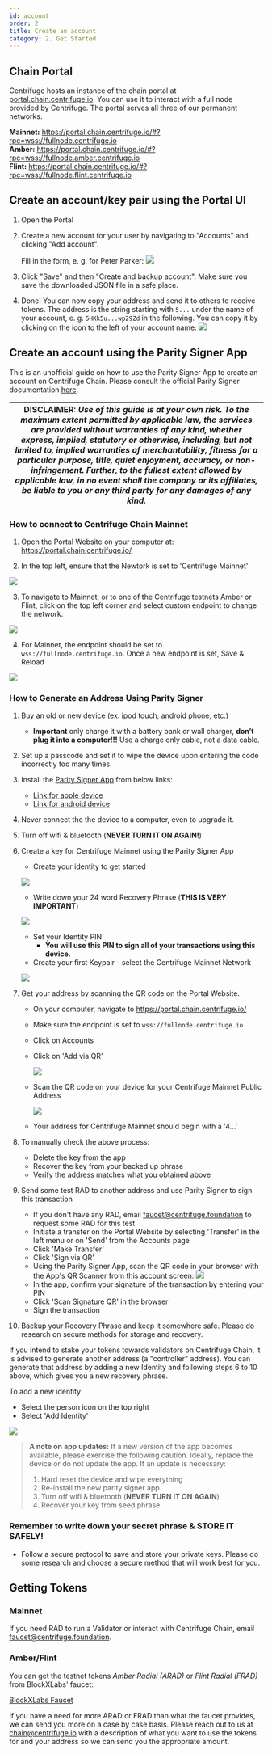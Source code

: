 ```yaml
---
id: account
order: 2
title: Create an account
category: 2. Get Started
---
```


## Chain Portal
Centrifuge hosts an instance of the chain portal at [portal.chain.centrifuge.io](https://portal.chain.centrifuge.io). You can use it to interact with a full node provided by Centrifuge. The portal serves all three of our permanent networks.

**Mainnet:** https://portal.chain.centrifuge.io/#?rpc=wss://fullnode.centrifuge.io<br />
**Amber:** https://portal.chain.centrifuge.io/#?rpc=wss://fullnode.amber.centrifuge.io<br />
**Flint:** https://portal.chain.centrifuge.io/#?rpc=wss://fullnode.flint.centrifuge.io



## Create an account/key pair using the Portal UI
1. Open the Portal
1. Create a new account for your user by navigating to "Accounts" and clicking "Add account".

    Fill in the form, e. g. for Peter Parker: ![](./create-account.png)

1. Click "Save" and then "Create and backup account". Make sure you save the downloaded JSON file in a safe place.

1. Done! You can now copy your address and send it to others to receive tokens. The address is the string starting with `5...` under the name of your account, e. g. `5HKk5u...wp29Zd` in the following. You can copy it by clicking on the icon to the left of your account name: ![](./account-address.png)

## Create an account using the Parity Signer App

This is an unofficial guide on how to use the Parity Signer App to create an account on Centrifuge Chain. Please consult the official Parity Signer documentation [here](https://github.com/paritytech/parity-signer).

| DISCLAIMER: _Use of this guide is at your own risk. To the maximum extent permitted by applicable law, the services are provided without warranties of any kind, whether express, implied, statutory or otherwise, including, but not limited to, implied warranties of merchantability, fitness for a particular purpose, title, quiet enjoyment, accuracy, or non-infringement. Further, to the fullest extent allowed by applicable law, in no event shall the company or its affiliates, be liable to you or any third party for any damages of any kind._ |
| --- |

### How to connect to Centrifuge Chain Mainnet

1. Open the Portal Website on your computer at: https://portal.chain.centrifuge.io/

2. In the top left, ensure that the Newtork is set to 'Centrifuge Mainnet'

![](./portal-website.png)


3. To navigate to Mainnet, or to one of the Centrifuge testnets Amber or Flint, click on the top left corner and select custom endpoint to change the network.

![](./change-network.png)

4. For Mainnet, the endpoint should be set to `wss://fullnode.centrifuge.io`. Once a new endpoint is set, Save & Reload

![](./endpoint.png)


### How to Generate an Address Using Parity Signer

1. Buy an old or new device (ex. ipod touch, android phone, etc.)
    - **Important** only charge it with a battery bank or wall charger, **don’t plug it into a computer!!!** Use a charge only cable, not a data cable.
1. Set up a passcode and set it to wipe the device upon entering the code incorrectly too many times.
1. Install the [Parity Signer App](https://www.parity.io/signer/) from below links:
    - [Link for apple device](https://itunes.apple.com/us/app/parity-signer/id1218174838)
    - [Link for android device](https://play.google.com/store/apps/details?id=io.parity.signer)
1. Never connect the the device to a computer, even to upgrade it.
1. Turn off wifi & bluetooth (**NEVER TURN IT ON AGAIN!**)
1. Create a key for Centrifuge Mainnet using the Parity Signer App
    - Create your identity to get started

    ![](./new-identity.png#width=400)
    - Write down your 24 word Recovery Phrase (**THIS IS VERY IMPORTANT**)

    ![](./recovery-phrase.png#width=400)
    - Set your Identity PIN
        - **You will use this PIN to sign all of your transactions using this device.**
    - Create your first Keypair - select the Centrifuge Mainnet Network

    ![](./create-keypair.png#width=400)


1. Get your address by scanning the QR code on the Portal Website.
   - On your computer, navigate to https://portal.chain.centrifuge.io/
   - Make sure the endpoint is set to `wss://fullnode.centrifuge.io`
   - Click on Accounts
   - Click on 'Add via QR'

     ![](./add-via-qr.png#width=400)
   - Scan the QR code on your device for your Centrifuge Mainnet Public Address

     ![](./public-address-qr.png#width=400)
   - Your address for Centrifuge Mainnet should begin with a '4...'
1. To manually check the above process:
     - Delete the key from the app
     - Recover the key from your backed up phrase
     - Verify the address matches what you obtained above
1. Send some test RAD to another address and use Parity Signer to sign this transaction
     - If you don't have any RAD, email faucet@centrifuge.foundation to request some RAD for this test
     - Initiate a transfer on the Portal Website by selecting 'Transfer' in the left menu or on 'Send' from the Accounts page
     - Click 'Make Transfer'
     - Click 'Sign via QR'
     - Using the Parity Signer App, scan the QR code in your browser with the App's QR Scanner from this account screen:
     ![](./public-address-qr.png#width=400)
     - In the app, confirm your signature of the transaction by entering your PIN
     - Click 'Scan Signature QR' in the browser
     - Sign the transaction

1. Backup your Recovery Phrase and keep it somewhere safe. Please do research on secure methods for storage and recovery.

If you intend to stake your tokens towards validators on Centrifuge Chain, it is advised to generate another address (a "controller" address). You can generate that address by adding a new Identity and following steps 6 to 10 above, which gives you a new recovery phrase.

To add a new identity:
- Select the person icon on the top right
- Select 'Add Identity'

![](./add-identity.png#width=400)


> **A note on app updates:**
>If a new version of the app becomes available, please exercise the following caution.
>Ideally, replace the device or do not update the app.
>If an update is necessary:
>1. Hard reset the device and wipe everything
>2. Re-install the new parity signer app
>3. Turn off wifi & bluetooth (**NEVER TURN IT ON AGAIN**)
>4. Recover your key from seed phrase


### Remember to write down your secret phrase & STORE IT SAFELY!

- Follow a secure protocol to save and store your private keys. Please do some research and choose a secure method that will work best for you.


## Getting Tokens
### Mainnet
If you need RAD to run a Validator or interact with Centrifuge Chain, email faucet@centrifuge.foundation.


### Amber/Flint
You can get the testnet tokens _Amber Radial (ARAD)_ or _Flint Radial (FRAD)_ from BlockXLabs' faucet:

 [BlockXLabs Faucet](https://faucets.blockxlabs.com/centrifuge)

If you have a need for more ARAD or FRAD than what the faucet provides, we can send you more on a case by case basis. Please reach out to us at chain@centrifuge.io with a description of what you want to use the tokens for and your address so we can send you the appropriate amount.

